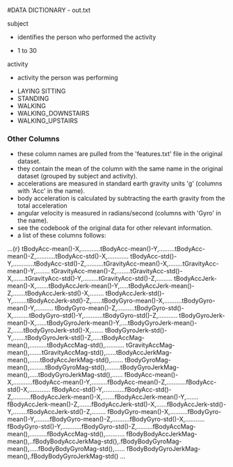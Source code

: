 #DATA DICTIONARY - out.txt

subject
* identifies the person who performed the activity
 + 1 to 30 
 
activity
* activity the person was performing
 + LAYING SITTING
 + STANDING
 + WALKING
 + WALKING_DOWNSTAIRS
 + WALKING_UPSTAIRS

### Other Columns
* these column names are pulled from the 'features.txt' file in the original dataset.
* they contain the mean of the column with the same name in the original dataset (grouped by subject and activity).
* accelerations are measured in standard earth gravity units 'g' (columns with 'Acc' in the name).
* body acceleration is calculated by subtracting the earth gravity from the total acceleration
* angular velocity is measured in radians/second (columns with 'Gyro' in the name).
* see the codebook of the original data for other relevant information.
* a list of these columns follows:

...{r}
tBodyAcc-mean()-X,...........tBodyAcc-mean()-Y,.........tBodyAcc-mean()-Z,...........tBodyAcc-std()-X,............
tBodyAcc-std()-Y,............tBodyAcc-std()-Z,..........tGravityAcc-mean()-X,........tGravityAcc-mean()-Y,........
tGravityAcc-mean()-Z,........tGravityAcc-std()-X,.......tGravityAcc-std()-Y,.........tGravityAcc-std()-Z,.........
tBodyAccJerk-mean()-X,.......tBodyAccJerk-mean()-Y,.....tBodyAccJerk-mean()-Z,.......tBodyAccJerk-std()-X,........
tBodyAccJerk-std()-Y,........tBodyAccJerk-std()-Z,......tBodyGyro-mean()-X,..........tBodyGyro-mean()-Y,..........
tBodyGyro-mean()-Z,..........tBodyGyro-std()-X,.........tBodyGyro-std()-Y,...........tBodyGyro-std()-Z,...........
tBodyGyroJerk-mean()-X,......tBodyGyroJerk-mean()-Y,....tBodyGyroJerk-mean()-Z,......tBodyGyroJerk-std()-X,.......
tBodyGyroJerk-std()-Y,.......tBodyGyroJerk-std()-Z,.....tBodyAccMag-mean(),..........tBodyAccMag-std(),...........
tGravityAccMag-mean(),.......tGravityAccMag-std(),......tBodyAccJerkMag-mean(),......tBodyAccJerkMag-std(),.......
tBodyGyroMag-mean(),.........tBodyGyroMag-std(),........tBodyGyroJerkMag-mean(),.....tBodyGyroJerkMag-std(),......
fBodyAcc-mean()-X,...........fBodyAcc-mean()-Y,.........fBodyAcc-mean()-Z,...........fBodyAcc-std()-X,............
fBodyAcc-std()-Y,............fBodyAcc-std()-Z,..........fBodyAccJerk-mean()-X,.......fBodyAccJerk-mean()-Y,.......
fBodyAccJerk-mean()-Z,.......fBodyAccJerk-std()-X,......fBodyAccJerk-std()-Y,........fBodyAccJerk-std()-Z,........
fBodyGyro-mean()-X,..........fBodyGyro-mean()-Y,........fBodyGyro-mean()-Z,..........fBodyGyro-std()-X,...........
fBodyGyro-std()-Y,...........fBodyGyro-std()-Z,.........fBodyAccMag-mean(),..........fBodyAccMag-std(),...........
fBodyBodyAccJerkMag-mean(),..fBodyBodyAccJerkMag-std(),.fBodyBodyGyroMag-mean(),.....fBodyBodyGyroMag-std(),......
fBodyBodyGyroJerkMag-mean(),.fBodyBodyGyroJerkMag-std()
...
